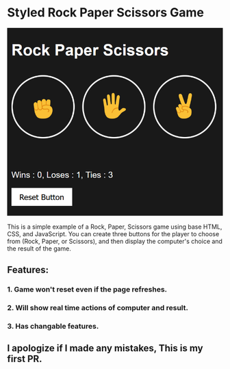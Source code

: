# Styled Rock Paper Scissors Game

<div>
<img src="images/ss1.png">
</div>

This is a simple example of a Rock, Paper, Scissors game using base HTML, CSS, and JavaScript. You can create three buttons for the player to choose from (Rock, Paper, or Scissors), and then display the computer's choice and the result of the game.

## Features: 

### 1. Game won't reset even if the page refreshes.
### 2. Will show real time actions of computer and result.
### 3. Has changable features.

## I apologize if I made any mistakes, This is my first PR.